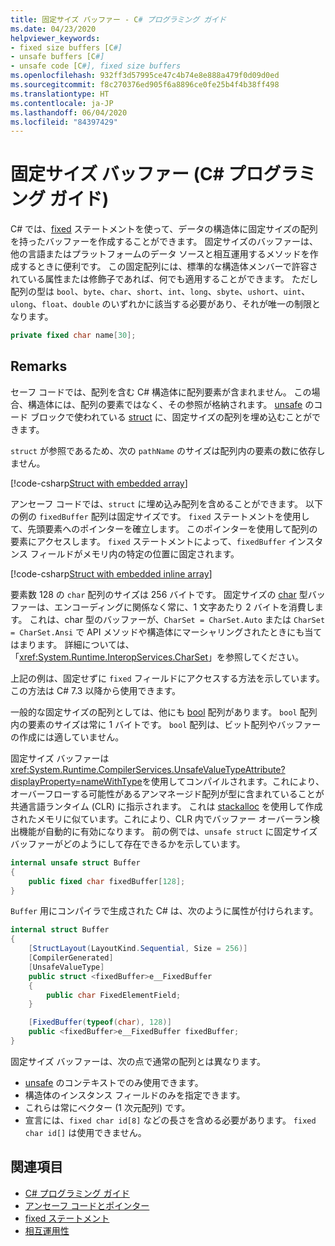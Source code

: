 ```yaml
---
title: 固定サイズ バッファー - C# プログラミング ガイド
ms.date: 04/23/2020
helpviewer_keywords:
- fixed size buffers [C#]
- unsafe buffers [C#]
- unsafe code [C#], fixed size buffers
ms.openlocfilehash: 932ff3d57995ce47c4b74e8e888a479f0d09d0ed
ms.sourcegitcommit: f8c270376ed905f6a8896ce0fe25b4f4b38ff498
ms.translationtype: HT
ms.contentlocale: ja-JP
ms.lasthandoff: 06/04/2020
ms.locfileid: "84397429"
---
```

# <a name="fixed-size-buffers-c-programming-guide"></a>固定サイズ バッファー (C# プログラミング ガイド)

C# では、[fixed](../../language-reference/keywords/fixed-statement.md) ステートメントを使って、データの構造体に固定サイズの配列を持ったバッファーを作成することができます。 固定サイズのバッファーは、他の言語またはプラットフォームのデータ ソースと相互運用するメソッドを作成するときに便利です。 この固定配列には、標準的な構造体メンバーで許容されている属性または修飾子であれば、何でも適用することができます。 ただし配列の型は `bool`、`byte`、`char`、`short`、`int`、`long`、`sbyte`、`ushort`、`uint`、`ulong`、`float`、`double` のいずれかに該当する必要があり、それが唯一の制限となります。

```csharp
private fixed char name[30];
```

## <a name="remarks"></a>Remarks

セーフ コードでは、配列を含む C# 構造体に配列要素が含まれません。 この場合、構造体には、配列の要素ではなく、その参照が格納されます。 [unsafe](../../language-reference/keywords/unsafe.md) のコード ブロックで使われている [struct](../../language-reference/builtin-types/struct.md) に、固定サイズの配列を埋め込むことができます。

`struct` が参照であるため、次の `pathName` のサイズは配列内の要素の数に依存しません。

[!code-csharp[Struct with embedded array](snippets/FixedKeywordExamples.cs#6)]

アンセーフ コードでは、`struct` に埋め込み配列を含めることができます。 以下の例の `fixedBuffer` 配列は固定サイズです。 `fixed` ステートメントを使用して、先頭要素へのポインターを確立します。 このポインターを使用して配列の要素にアクセスします。 `fixed` ステートメントによって、`fixedBuffer` インスタンス フィールドがメモリ内の特定の位置に固定されます。

[!code-csharp[Struct with embedded inline array](snippets/FixedKeywordExamples.cs#7)]

要素数 128 の `char` 配列のサイズは 256 バイトです。 固定サイズの [char](../../language-reference/builtin-types/char.md) 型バッファーは、エンコーディングに関係なく常に、1 文字あたり 2 バイトを消費します。 これは、char 型のバッファーが、`CharSet = CharSet.Auto` または `CharSet = CharSet.Ansi` で API メソッドや構造体にマーシャリングされたときにも当てはまります。 詳細については、「<xref:System.Runtime.InteropServices.CharSet>」を参照してください。

上記の例は、固定せずに `fixed` フィールドにアクセスする方法を示しています。この方法は C# 7.3 以降から使用できます。

一般的な固定サイズの配列としては、他にも [bool](../../language-reference/builtin-types/bool.md) 配列があります。 `bool` 配列内の要素のサイズは常に 1 バイトです。 `bool` 配列は、ビット配列やバッファーの作成には適していません。

固定サイズ バッファーは <xref:System.Runtime.CompilerServices.UnsafeValueTypeAttribute?displayProperty=nameWithType>を使用してコンパイルされます。これにより、オーバーフローする可能性があるアンマネージド配列が型に含まれていることが共通言語ランタイム (CLR) に指示されます。 これは [stackalloc](../../language-reference/operators/stackalloc.md) を使用して作成されたメモリに似ています。これにより、CLR 内でバッファー オーバーラン検出機能が自動的に有効になります。 前の例では、`unsafe struct` に固定サイズ バッファーがどのようにして存在できるかを示しています。

```csharp
internal unsafe struct Buffer
{
    public fixed char fixedBuffer[128];
}
```

`Buffer` 用にコンパイラで生成された C# は、次のように属性が付けられます。

```csharp
internal struct Buffer
{
    [StructLayout(LayoutKind.Sequential, Size = 256)]
    [CompilerGenerated]
    [UnsafeValueType]
    public struct <fixedBuffer>e__FixedBuffer
    {
        public char FixedElementField;
    }

    [FixedBuffer(typeof(char), 128)]
    public <fixedBuffer>e__FixedBuffer fixedBuffer;
}
```

固定サイズ バッファーは、次の点で通常の配列とは異なります。

- [unsafe](../../language-reference/keywords/unsafe.md) のコンテキストでのみ使用できます。
- 構造体のインスタンス フィールドのみを指定できます。
- これらは常にベクター (1 次元配列) です。
- 宣言には、`fixed char id[8]` などの長さを含める必要があります。 `fixed char id[]` は使用できません。

## <a name="see-also"></a>関連項目

- [C# プログラミング ガイド](../index.md)
- [アンセーフ コードとポインター](index.md)
- [fixed ステートメント](../../language-reference/keywords/fixed-statement.md)
- [相互運用性](../interop/index.md)
